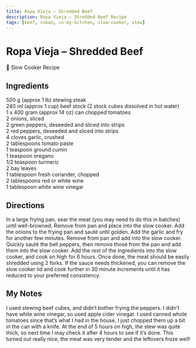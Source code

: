 ```yaml
---
title: Ropa Vieja – Shredded Beef
description: Ropa Vieja – Shredded Beef Recipe
tags: [beef, cuban, in-my-kitchen, slow-cooker, stew]
---
```


# Ropa Vieja – Shredded Beef

🍲 Slow Cooker Recipe

## Ingredients
500 g (approx 1 lb) stewing steak  
240 ml (approx 1 cup) beef stock (2 stock cubes dissolved in hot water)  
1 x 400 gram (approx 14 oz) can chopped tomatoes  
2 onions, sliced  
2 green peppers, deseeded and sliced into strips  
2 red peppers, deseeded and sliced into strips  
4 cloves garlic, crushed  
2 tablespoons tomato paste  
1 teaspoon ground cumin  
1 teaspoon oregano  
1/2 teaspoon turmeric  
2 bay leaves  
1 tablespoon fresh coriander, chopped  
2 tablespoons red or white wine  
1 tablespoon white wine vinegar

## Directions
In a large frying pan, sear the meat (you may need to do this in batches) until well-browned. Remove from pan and place into the slow cooker.
Add the onions to the frying pan and sauté until golden. Add the garlic and fry for another few minutes. Remove from pan and add into the slow cooker.
Quickly sauté the bell peppers, then remove those from the pan and add them into the slow cooker.
Add the rest of the ingredients into the slow cooker, and cook on high for 6 hours. Once done, the meat should be easily shredded using 2 forks.
If the sauce needs thickened, you can remove the slow cooker lid and cook further in 30 minute increments until it has reduced to your preferred consistency.

## My Notes
I used stewing beef cubes, and didn’t bother frying the peppers. I didn’t have white wine vinegar, so used apple cider vinegar. I used canned whole tomatoes since that’s what I had in the house, I just chopped them up a bit in the can with a knife.
At the end of 5 hours on high, the stew was quite thick, so next time I may check it after 4 hours to see if it’s done. This turned out really nice, the meat was very tender and the leftovers froze well!